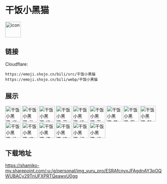 # 干饭小黑猫
<img src="https://emoji.shojo.cn/bili/src/干饭小黑猫/icon.png" width="50" height="50" alt="icon">

## 链接
Cloudflare:
```
https://emoji.shojo.cn/bili/src/干饭小黑猫
https://emoji.shojo.cn/bili/webp/干饭小黑猫
```
## 展示
<img src="https://emoji.shojo.cn/bili/src/干饭小黑猫/干饭小黑猫-吃饭中.png" width="50" height="50" alt="干饭小黑猫-吃饭中">
<img src="https://emoji.shojo.cn/bili/src/干饭小黑猫/干饭小黑猫-做饭.png" width="50" height="50" alt="干饭小黑猫-做饭">
<img src="https://emoji.shojo.cn/bili/src/干饭小黑猫/干饭小黑猫-吃面.png" width="50" height="50" alt="干饭小黑猫-吃面">
<img src="https://emoji.shojo.cn/bili/src/干饭小黑猫/干饭小黑猫-要吃饭.png" width="50" height="50" alt="干饭小黑猫-要吃饭">
<img src="https://emoji.shojo.cn/bili/src/干饭小黑猫/干饭小黑猫-吃饭了.png" width="50" height="50" alt="干饭小黑猫-吃饭了">
<img src="https://emoji.shojo.cn/bili/src/干饭小黑猫/干饭小黑猫-干杯.png" width="50" height="50" alt="干饭小黑猫-干杯">
<img src="https://emoji.shojo.cn/bili/src/干饭小黑猫/干饭小黑猫-芝士的力量.png" width="50" height="50" alt="干饭小黑猫-芝士的力量">
<img src="https://emoji.shojo.cn/bili/src/干饭小黑猫/干饭小黑猫-饿了.png" width="50" height="50" alt="干饭小黑猫-饿了">
<img src="https://emoji.shojo.cn/bili/src/干饭小黑猫/干饭小黑猫-就吃一勺.png" width="50" height="50" alt="干饭小黑猫-就吃一勺">
<img src="https://emoji.shojo.cn/bili/src/干饭小黑猫/干饭小黑猫-给我饭.png" width="50" height="50" alt="干饭小黑猫-给我饭">
<img src="https://emoji.shojo.cn/bili/src/干饭小黑猫/干饭小黑猫-吃串.png" width="50" height="50" alt="干饭小黑猫-吃串">
<img src="https://emoji.shojo.cn/bili/src/干饭小黑猫/干饭小黑猫-炫我嘴里.png" width="50" height="50" alt="干饭小黑猫-炫我嘴里">
<img src="https://emoji.shojo.cn/bili/src/干饭小黑猫/干饭小黑猫-吃雪糕.png" width="50" height="50" alt="干饭小黑猫-吃雪糕">
<img src="https://emoji.shojo.cn/bili/src/干饭小黑猫/干饭小黑猫-好饿.png" width="50" height="50" alt="干饭小黑猫-好饿">
<img src="https://emoji.shojo.cn/bili/src/干饭小黑猫/干饭小黑猫-想吃汉堡.png" width="50" height="50" alt="干饭小黑猫-想吃汉堡">

## 下载地址

https://shamiko-my.sharepoint.com/:u:/g/personal/img_yuru_pro/ESRAfcnyxJFAgdnAY3pOQWUBACy29TnUFXPRTQeawxU0gg